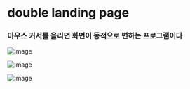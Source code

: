 <h1>double landing page</h1>

<h3>마우스 커서를 올리면 화면이 동적으로 변하는 프로그램이다</h3>

![image](https://github.com/leeyongha2006/Javascript-project/assets/126844590/6839f890-2440-4967-a92e-96a63ae89511)


![image](https://github.com/leeyongha2006/Javascript-project/assets/126844590/6bf6df7d-ba69-43ee-b320-f2ecd7d87166)


![image](https://github.com/leeyongha2006/Javascript-project/assets/126844590/d6f0a611-7d6d-4bfa-9485-cde971e1cc80)





